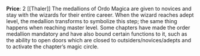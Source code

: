**Price**: 2 [[Thaler]]
The medallions of Ordo Magica are given to novices and stay with the wizards for their entire career. When the wizard reaches adept level, the medallion transforms to symbolize this step; the same thing happens when reaching master level. 
Some chapters have made the order medallion mandatory and have also bound certain functions to it, such as the ability to open doors which are closed to outsiders/novices/adepts and to activate the chapter’s magic circle.
